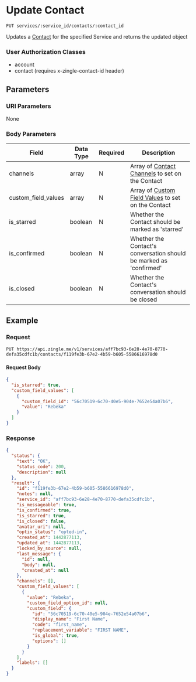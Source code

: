 # Update Contact

    PUT services/:service_id/contacts/:contact_id
    
Updates a [Contact] for the specified Service and returns the updated object

### User Authorization Classes 
* account
* contact (requires x-zingle-contact-id header)

## Parameters
### URI Parameters
None
### Body Parameters
Field | Data Type | Required | Description
--- | --- | --- | ---
channels | array | N | Array of [Contact Channels] to set on the Contact
custom_field_values | array | N | Array of [Custom Field Values] to set on the Contact
is_starred | boolean |  N | Whether the Contact should be marked as 'starred'
is_confirmed | boolean | N | Whether the Contact's conversation should be marked as 'confirmed'
is_closed | boolean | N | Whether the Contact's conversation should be closed

## Example
### Request

    PUT https://api.zingle.me/v1/services/aff7bc93-6e28-4e70-8770-defa35cdfc1b/contacts/f119fe3b-67e2-4b59-b605-5586616978d0


#### Request Body    
```json
{
  "is_starred": true,
  "custom_field_values": [
    {
      "custom_field_id": "56c70519-6c70-40e5-904e-7652e54a07b6",
      "value": "Rebeka"
    }
  ]
}
```

### Response
``` json
{
  "status": {
    "text": "OK",
    "status_code": 200,
    "description": null
  },
  "result": {
    "id": "f119fe3b-67e2-4b59-b605-5586616978d0",
    "notes": null,
    "service_id": "aff7bc93-6e28-4e70-8770-defa35cdfc1b",
    "is_messageable": true,
    "is_confirmed": true,
    "is_starred": true,
    "is_closed": false,
    "avatar_uri": null,
    "optin_status": "opted-in",        
    "created_at": 1442877113,
    "updated_at": 1442877113,
    "locked_by_source": null,
    "last_message": {
      "id": null,
      "body": null,
      "created_at": null
    },
    "channels": [],
    "custom_field_values": [
      {
        "value": "Rebeka",
        "custom_field_option_id": null,
        "custom_field": {
          "id": "56c70519-6c70-40e5-904e-7652e54a07b6",
          "display_name": "First Name",
          "code": "first_name",
          "replacement_variable": "FIRST NAME",
          "is_global": true,
          "options": []
        }
      }
    ],
    "labels": []
  }
}
```

[Contact]: README.md
[Custom Field Values]: /custom_field_values/README.md
[Contact Channels]: /contact_channels/README.md
